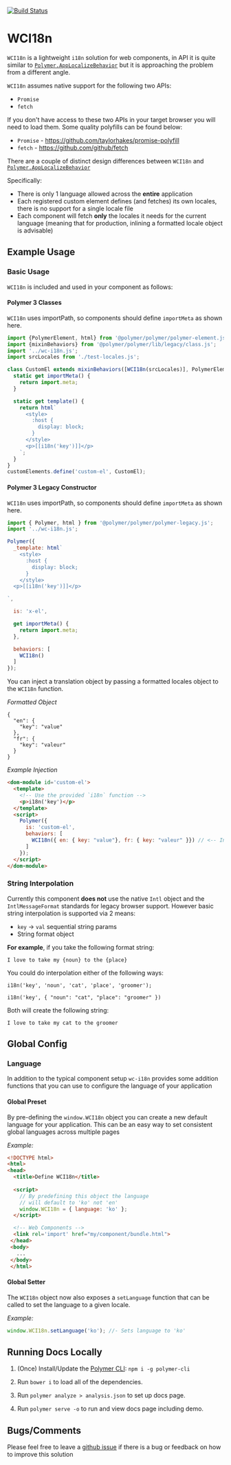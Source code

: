 [![Build Status](https://travis-ci.org/jshcrowthe/wc-i18n.svg?branch=master)](https://travis-ci.org/jshcrowthe/wc-i18n)

# WCI18n

`WCI18n` is a lightweight `i18n` solution for web components, in API it is quite similar to [`Polymer.AppLocalizeBehavior`](https://github.com/PolymerElements/app-localize-behavior) but it is approaching the problem from a different angle.

`WCI18n` assumes native support for the following two APIs:

- `Promise`
- `fetch`

If you don't have access to these two APIs in your target browser you will need to load them. Some quality polyfills can be found below:

- `Promise` - https://github.com/taylorhakes/promise-polyfill
- `fetch` - https://github.com/github/fetch

There are a couple of distinct design differences between `WCI18n` and [`Polymer.AppLocalizeBehavior`](https://github.com/PolymerElements/app-localize-behavior)

Specifically:

- There is only 1 language allowed across the **entire** application
- Each registered custom element defines (and fetches) its own locales, there is no support for a single locale file
- Each component will fetch **only** the locales it needs for the current language (meaning that for production, inlining a formatted locale object is advisable)

## Example Usage

### Basic Usage

`WCI18n` is included and used in your component as follows:

#### Polymer 3 Classes

`WCI18n` uses importPath, so components should define `importMeta` as shown here.

```js
import {PolymerElement, html} from '@polymer/polymer/polymer-element.js';
import {mixinBehaviors} from '@polymer/polymer/lib/legacy/class.js';
import '../wc-i18n.js';
import srcLocales from './test-locales.js';

class CustomEl extends mixinBehaviors([WCI18n(srcLocales)], PolymerElement) {
  static get importMeta() {
    return import.meta;
  }

  static get template() {
    return html`
      <style>
        :host {
          display: block;
        }
      </style>
      <p>[[i18n('key')]]</p>
    `;
  }
}
customElements.define('custom-el', CustomEl);
```

#### Polymer 3 Legacy Constructor

`WCI18n` uses importPath, so components should define `importMeta` as shown here.

```js
import { Polymer, html } from '@polymer/polymer/polymer-legacy.js';
import '../wc-i18n.js';

Polymer({
  _template: html`
    <style>
      :host {
        display: block;
      }
    </style>
  <p>[[i18n('key')]]</p>

`,

  is: 'x-el',

  get importMeta() {
    return import.meta;
  },

  behaviors: [
    WCI18n()
  ]
});

```

You can inject a translation object by passing a formatted locales object to the `WCI18n` function.

_Formatted Object_

```
{
  "en": {
    "key": "value"
  },
  "fr": {
    "key": "valeur"
  }
}
```
_Example Injection_

```html
<dom-module id='custom-el'>
  <template>
    <!-- Use the provided `i18n` function -->
    <p>i18n('key')</p>
  </template>
  <script>
    Polymer({
      is: 'custom-el',
      behaviors: [
        WCI18n({ en: { key: "value"}, fr: { key: "valeur" }}) // <-- Injected translations
      ]
    });
  </script>
</dom-module>
```
### String Interpolation

Currently this component **does not** use the native `Intl` object and the `IntlMessageFormat` standards for legacy browser support. However
basic string interpolation is supported via 2 means:

- `key` -> `val` sequential string params
- String format object

**For example**, if you take the following format string:

```
I love to take my {noun} to the {place}
```

You could do interpolation either of the following ways:

```
i18n('key', 'noun', 'cat', 'place', 'groomer');
```

```
i18n('key', { "noun": "cat", "place": "groomer" })
```

Both will create the following string:

```
I love to take my cat to the groomer
```

## Global Config

### Language

In addition to the typical component setup `wc-i18n` provides some addition functions that you can use to configure the language of your application

#### Global Preset

By pre-defining the `window.WCI18n` object you can create a new default language for your application. 
This can be an easy way to set consistent global languages across multiple pages

_Example:_

```html
<!DOCTYPE html>
<html>
<head>
  <title>Define WCI18n</title>
 
  <script>
    // By predefining this object the language 
    // will default to 'ko' not 'en'
    window.WCI18n = { language: 'ko' };
  </script>

  <!-- Web Components -->
  <link rel='import' href="my/component/bundle.html">
 </head>
 <body>
   ...
 </body>
 </html>
```

#### Global Setter

The `WCI18n` object now also exposes a `setLanguage` function that can be called to set the language to a given locale.

_Example:_

```javascript
window.WCI18n.setLanguage('ko'); //- Sets language to 'ko'
```

## Running Docs Locally

1. (Once) Install/Update the [Polymer CLI](https://www.npmjs.com/package/polymer-cli): ```npm i -g polymer-cli```

1. Run `bower i` to load all of the dependencies.
1. Run `polymer analyze > analysis.json` to set up docs page.
1. Run `polymer serve -o` to run and view docs page including demo.

## Bugs/Comments

Please feel free to leave a [github issue](https://github.com/jshcrowthe/wc-i18n/issues) if there is a bug or feedback on how to improve this solution
